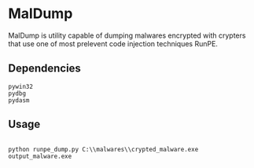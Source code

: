 # MalDump
MalDump is utility capable of dumping malwares encrypted with crypters that use one of most prelevent code injection techniques RunPE.

## Dependencies

```
pywin32
pydbg
pydasm
```

## Usage

```

python runpe_dump.py C:\\malwares\\crypted_malware.exe output_malware.exe

```
